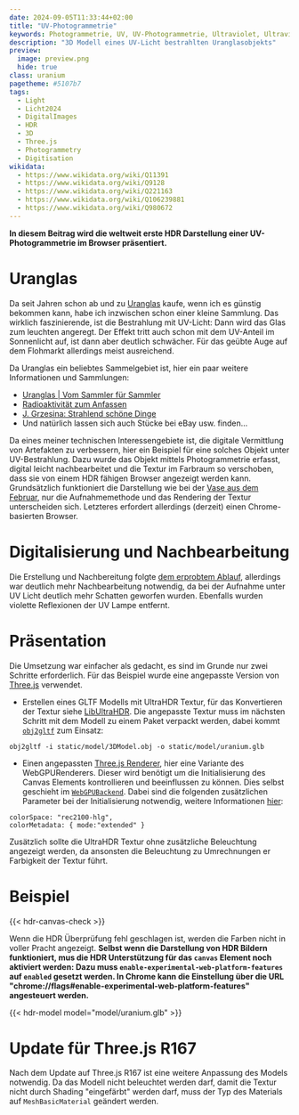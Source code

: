 ```yaml
---
date: 2024-09-05T11:33:44+02:00
title: "UV-Photogrammetrie"
keywords: Photogrammetrie, UV, UV-Photogrammetrie, Ultraviolet, Ultraviolet-Photogrammetrie, Uranglas
description: "3D Modell eines UV-Licht bestrahlten Uranglasobjekts"
preview:
  image: preview.png
  hide: true
class: uranium
pagetheme: #5107b7
tags:
  - Light
  - Licht2024
  - DigitalImages
  - HDR
  - 3D
  - Three.js
  - Photogrammetry
  - Digitisation
wikidata:
  - https://www.wikidata.org/wiki/Q11391
  - https://www.wikidata.org/wiki/Q9128
  - https://www.wikidata.org/wiki/Q221163
  - https://www.wikidata.org/wiki/Q106239881
  - https://www.wikidata.org/wiki/Q980672
---
```


**In diesem Beitrag wird die weltweit erste HDR Darstellung einer UV-Photogrammetrie im Browser präsentiert.**
<!--more-->

# Uranglas

Da seit Jahren schon ab und zu [Uranglas](https://de.wikipedia.org/wiki/Uranglas) kaufe, wenn ich es günstig bekommen kann, habe ich inzwischen schon einer kleine Sammlung. Das wirklich faszinierende, ist die Bestrahlung mit UV-Licht: Dann wird das Glas zum leuchten angeregt. Der Effekt tritt auch schon mit dem UV-Anteil im Sonnenlicht auf, ist dann aber deutlich schwächer. Für das geübte Auge auf dem Flohmarkt allerdings meist ausreichend.

Da Uranglas ein beliebtes Sammelgebiet ist, hier ein paar weitere Informationen und Sammlungen:
* [Uranglas | Vom Sammler für Sammler](https://www.uranglas.ch/)
* [Radioaktivität zum Anfassen](https://www.radioaktivitaet-zum-anfassen.com/uranglas-mehr/photogalerie-urangl%C3%A4ser/)
* [J. Grzesina: Strahlend schöne Dinge](https://www.grzesina.de/radioakt/dinge.htm)
* Und natürlich lassen sich auch Stücke bei eBay usw. finden...

Da eines meiner technischen Interessengebiete ist, die digitale Vermittlung von Artefakten zu verbessern, hier ein Beispiel für eine solches Objekt unter UV-Bestrahlung. Dazu wurde das Objekt mittels Photogrammetrie erfasst, digital leicht nachbearbeitet und die Textur im Farbraum so verschoben, dass sie von einem HDR fähigen Browser angezeigt werden kann. Grundsätzlich funktioniert die Darstellung wie bei der [Vase aus dem Februar](/post/3d-model), nur die Aufnahmemethode und das Rendering der Textur unterscheiden sich. Letzteres erfordert allerdings (derzeit) einen Chrome-basierten Browser.

# Digitalisierung und Nachbearbeitung
Die Erstellung und Nachbereitung folgte [dem erprobtem Ablauf](/post/3d-models/), allerdings war deutlich mehr Nachbearbeitung notwendig, da bei der Aufnahme unter UV Licht deutlich mehr Schatten geworfen wurden. Ebenfalls wurden violette Reflexionen der UV Lampe entfernt.

# Präsentation

Die Umsetzung war einfacher als gedacht, es sind im Grunde nur zwei Schritte erforderlich. Für das Beispiel wurde eine angepasste Version von [Three.js](https://threejs.org/) verwendet.
* Erstellen eines GLTF Modells mit UltraHDR Textur, für das Konvertieren der Textur siehe [LibUltraHDR](/post/ultrahdr/). Die angepasste Textur muss im nächsten Schritt mit dem Modell zu einem Paket verpackt werden, dabei kommt [`obj2gltf`](https://github.com/CesiumGS/obj2gltf) zum Einsatz:

```
obj2gltf -i static/model/3DModel.obj -o static/model/uranium.glb
```

* Einen angepassten [Three.js Renderer](https://github.com/mrdoob/three.js/blob/master/examples/jsm/renderers/webgpu/WebGPURenderer.js), hier eine Variante des WebGPURenderers. Dieser wird benötigt um die Initialisierung des Canvas Elements kontrollieren und beeinflussen zu können. Dies selbst geschieht im [`WebGPUBackend`](https://github.com/mrdoob/three.js/blob/master/examples/jsm/renderers/webgpu/WebGPUBackend.js). Dabei sind die folgenden zusätzlichen Parameter bei der Initialisierung notwendig, weitere Informationen [hier](https://github.com/ccameron-chromium/webgpu-hdr/blob/main/EXPLAINER.md#example-use):
```
colorSpace: "rec2100-hlg",
colorMetadata: { mode:"extended" }
```

Zusätzlich sollte die UltraHDR Textur ohne zusätzliche Beleuchtung angezeigt werden, da ansonsten die Beleuchtung zu Umrechnungen er Farbigkeit der Textur führt.

# Beispiel

{{< hdr-canvas-check >}}

Wenn die HDR Überprüfung fehl geschlagen ist, werden die Farben nicht in voller Pracht angezeigt. **Selbst wenn die Darstellung von HDR Bildern funktioniert, mus die HDR Unterstützung für das `canvas` Element noch aktiviert werden: Dazu muss `enable-experimental-web-platform-features` auf `enabled` gesetzt werden. In Chrome kann die Einstellung über die URL "chrome://flags#enable-experimental-web-platform-features" angesteuert werden.**

{{< hdr-model model="model/uranium.glb" >}}

# Update für Three.js R167

Nach dem Update auf Three.js R167 ist eine weitere Anpassung des Models notwendig. Da das Modell nicht beleuchtet werden darf, damit die Textur nicht durch Shading "eingefärbt" werden darf, muss der Typ des Materials auf `MeshBasicMaterial` geändert werden.

